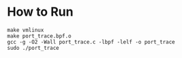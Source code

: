 # How to Run
```
make vmlinux
make port_trace.bpf.o
gcc -g -O2 -Wall port_trace.c -lbpf -lelf -o port_trace
sudo ./port_trace
```